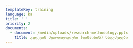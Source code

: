 ```yaml
---
templateKey: training
language: ka
title: ' '
priority: 2
documents:
  - document: /media/uploads/research-methodology.pptx
    title: კვლევის მეთოდოლოგიური (დიზაინის) საფუძვლები
---
```


